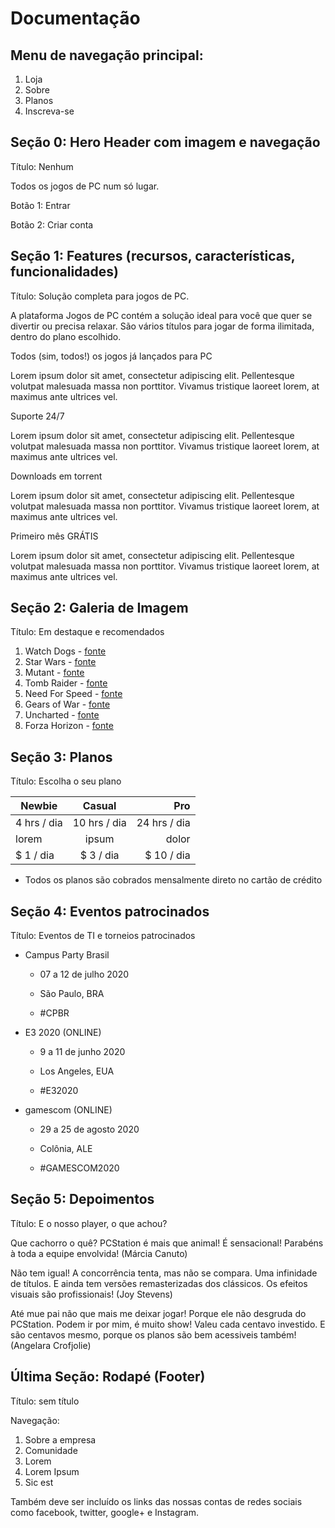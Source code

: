 # Documentação
## Menu de navegação principal:
1. Loja 
2. Sobre 
3. Planos
4. Inscreva-se


## Seção 0: Hero Header com imagem e navegação
Título: Nenhum

Todos os jogos de PC num só lugar.

Botão 1: Entrar

Botão 2: Criar conta


## Seção 1: Features (recursos, características, funcionalidades)
Título: Solução completa para jogos de PC.

A plataforma Jogos de PC contém a solução ideal para você que quer se divertir
ou precisa relaxar. São vários títulos para jogar de forma ilimitada, dentro
do plano escolhido.

Todos (sim, todos!) os jogos já lançados para PC

Lorem ipsum dolor sit amet, consectetur adipiscing elit. Pellentesque volutpat malesuada massa non porttitor. Vivamus tristique laoreet lorem, at maximus ante ultrices vel.

Suporte 24/7

Lorem ipsum dolor sit amet, consectetur adipiscing elit. Pellentesque volutpat malesuada massa non porttitor. Vivamus tristique laoreet lorem, at maximus ante ultrices vel.

Downloads em torrent

Lorem ipsum dolor sit amet, consectetur adipiscing elit. Pellentesque volutpat malesuada massa non porttitor. Vivamus tristique laoreet lorem, at maximus ante ultrices vel.

Primeiro mês GRÁTIS

Lorem ipsum dolor sit amet, consectetur adipiscing elit. Pellentesque volutpat malesuada massa non porttitor. Vivamus tristique laoreet lorem, at maximus ante ultrices vel.

## Seção 2:  Galeria de Imagem
Título: Em destaque e recomendados

  1. Watch Dogs - [fonte](https://d2skuhm0vrry40.cloudfront.net/2019/articles/2019-06-05-09-52/watch-dogs-legion-anunciado-oficialmente-1559724731269.jpg/EG11/thumbnail/750x422/format/jpg/quality/100)
  2. Star Wars - [fonte](https://www.gamersegames.com.br/newwpress/wp-content/uploads/2019/11/STAR-WARS-Jedi-Fallen-Order.jpg)
  3. Mutant - [fonte](https://cdn.gamer-network.net/2018/articles/2018-12-04-12-38/mutant-year-zero-road-to-eden-analise-1543927084406.jpg/EG11/thumbnail/1920x1073/format/jpg/quality/100)
  4. Tomb Raider - [fonte](https://www.focus.jor.br/wp-content/uploads/2020/03/20200321-tomb-raider.jpg)
  5. Need For Speed - [fonte](https://d13es1p1rl0iq1.cloudfront.net/wp-content/uploads/2017/11/0027_Gamescom_stills_sc01_sh060_blockbuster_v001.jpg)
  6. Gears of War - [fonte](https://compass-ssl.xbox.com/assets/d8/74/d874fda4-f69b-49dd-a5dd-13ca9345f83b.jpg?n=1616161616_Gallery-0_1350x759_02.jpg)
  7. Uncharted - [fonte](https://img.olhardigital.com.br/uploads/acervo_imagens/2019/06/r16x9/20190607064328_1200_675_-_uncharted_game.jpg)
  8. Forza Horizon - [fonte](https://www.ultimaficha.com.br/wp-content/uploads/2018/09/forza-horizon-4-screen-2.jpg)
  
  
## Seção 3: Planos
Título: Escolha o seu plano


| Newbie        | Casual       | Pro          |
| ------------- |:------------:|-------------:|
| 4 hrs / dia   | 10 hrs / dia | 24 hrs / dia |
| lorem         | ipsum        |        dolor |
| $ 1 / dia     | $ 3 / dia    |   $ 10 / dia |

* Todos os planos são cobrados mensalmente direto no cartão de crédito
   
## Seção 4: Eventos patrocinados
Título: Eventos de TI e torneios patrocinados 

  - Campus Party Brasil

    - 07 a 12 de julho 2020

    - São Paulo, BRA

    - #CPBR

- E3 2020 (ONLINE)

    - 9 a 11 de junho 2020

    - Los Angeles, EUA

    - #E32020

- gamescom (ONLINE)

    - 29 a 25 de agosto 2020

    - Colônia, ALE

    - #GAMESCOM2020

  
## Seção 5: Depoimentos
Título: E o nosso player, o que achou?

Que cachorro o quê? PCStation é mais que animal! É sensacional!
Parabéns à toda a equipe envolvida!
(Márcia Canuto)

Não tem igual! A concorrência tenta, mas não se compara. Uma infinidade
de títulos. E ainda tem versões remasterizadas dos clássicos. Os
efeitos visuais são profissionais!
(Joy Stevens)

Até mue pai não que mais me deixar jogar! Porque ele não desgruda
do PCStation. Podem ir por mim, é muito show! Valeu cada centavo investido.
E são centavos mesmo, porque os planos são bem acessiveis também! 
(Angelara Crofjolie)

## Última Seção: Rodapé (Footer)
Título: sem título

Navegação:
1. Sobre a empresa
2. Comunidade
3. Lorem
4. Lorem Ipsum 
5. Sic est

Também deve ser incluído os links das nossas contas de redes sociais como facebook, twitter, google+ e Instagram.